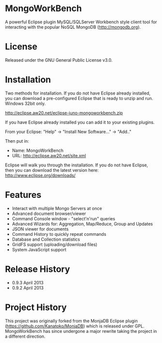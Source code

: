 MongoWorkBench
=======

A powerful Eclipse plugin MySQL/SQLServer Workbench style client tool for interacting with the popular NoSQL MongoDB (http://mongodb.org).

License
==

Released under the GNU General Public License v3.0.

Installation
==

Two methods for installation.  If you do not have Eclipse already installed, you can download a pre-configured Eclipse that is ready to unzip and run.  Windows 32bit only.

http://eclipse.aw20.net/eclipse-juno-mongoworkbench.zip

If you have Eclipse already installed you can add it to your existing plugins.

From your Eclipse:  "Help" -> "Install New Software..." -> "Add.."

Then put in:

* Name: MongoWorkBench
* URL: http://eclipse.aw20.net/site.xml

Eclipse will walk you through the installation.  If you do not have Eclipse, then you can download the latest version here: http://www.eclipse.org/downloads/

Features
==

* Interact with multiple Mongo Servers at once
* Advanced document browser/viewer
* Command Console window - "select'n'run" queries
* Advanced Wizards for: Aggregation, Map/Reduce, Group and Updates
* JSON viewer for documents
* Command History to quickly repeat commands
* Database and Collection statistics
* GridFS support (uploading/download files)
* System JavaScript support

Release History
==

* 0.9.3 April 2013
* 0.9.2 April 2013

Project History
==

This project was originally forked from the MonjaDB Eclipse plugin (https://github.com/Kanatoko/MonjaDB) which is released under GPL.
MongoWorkBench has since undergone a major rewrite taking the project in a different direction.

